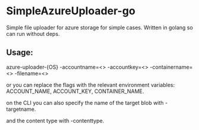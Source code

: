 # SimpleAzureUploader-go
Simple file uploader for azure storage for simple cases.
Written in golang so can run without deps.


## Usage:
azure-uploader-{OS} -accountname=<> -accountkey=<> -containername=<> -filename=<>

or you can replace the flags with the relevant environment variables:
ACCOUNT_NAME, ACCOUNT_KEY, CONTAINER_NAME.

on the CLI you can also specify the name of the target blob with -targetname.

and the content type with -contenttype.


